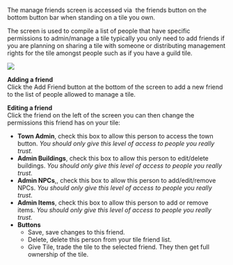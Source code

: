 The manage friends screen is accessed via  the friends button on the bottom button bar when standing on a tile you own.

The screen is used to compile a list of people that have specific permissions to admin/manage a tile typically you only need to add friends if you are planning on sharing a tile with someone or distributing management rights for the tile amongst people such as if you have a guild tile.

[![](https://lohcdn.com/images/t_townfriend.jpg)](https://lohcdn.com/images/townfriend.jpg)

**Adding a friend**  
Click the Add Friend button at the bottom of the screen to add a new friend to the list of people allowed to manage a tile.

**Editing a friend**  
Click the friend on the left of the screen you can then change the permissions this friend has on your tile:

*   **Town Admin**, check this box to allow this person to access the town button. _You should only give this level of access to people you really trust._
*   **Admin Buildings**, check this box to allow this person to edit/delete buildings. _You should only give this level of access to people you really trust._
*   **Admin NPCs**,, check this box to allow this person to add/edit/remove NPCs. _You should only give this level of access to people you really trust._
*   **Admin Items**, check this box to allow this person to add or remove items. _You should only give this level of access to people you really trust._
*   **Buttons**
    *   Save, save changes to this friend.
    *   Delete, delete this person from your tile friend list.
    *   Give Tile, trade the tile to the selected friend. They then get full ownership of the tile.